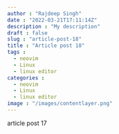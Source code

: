```yaml
---
author : "Rajdeep Singh"
date : "2022-03-21T17:11:14Z"
description : "My description"
draft : false
slug : "article-post-18"
title : "Article post 18"
tags : 
  - neovim
  - Linux
  - linux editor
categories :  
  - neovim 
  - Linux
  - linux editor
image : "/images/contentlayer.png"
---
```


article post 17